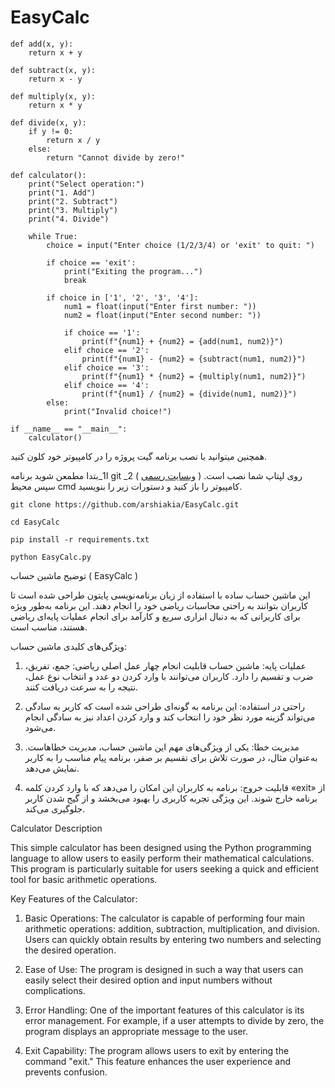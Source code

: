 # EasyCalc
```
def add(x, y):  
    return x + y  

def subtract(x, y):  
    return x - y  

def multiply(x, y):  
    return x * y  

def divide(x, y):  
    if y != 0:  
        return x / y  
    else:  
        return "Cannot divide by zero!"  

def calculator():  
    print("Select operation:")  
    print("1. Add")  
    print("2. Subtract")  
    print("3. Multiply")  
    print("4. Divide")  

    while True:  
        choice = input("Enter choice (1/2/3/4) or 'exit' to quit: ")  

        if choice == 'exit':  
            print("Exiting the program...")  
            break  

        if choice in ['1', '2', '3', '4']:  
            num1 = float(input("Enter first number: "))  
            num2 = float(input("Enter second number: "))  

            if choice == '1':  
                print(f"{num1} + {num2} = {add(num1, num2)}")  
            elif choice == '2':  
                print(f"{num1} - {num2} = {subtract(num1, num2)}")  
            elif choice == '3':  
                print(f"{num1} * {num2} = {multiply(num1, num2)}")  
            elif choice == '4':  
                print(f"{num1} / {num2} = {divide(num1, num2)}")  
        else:  
            print("Invalid choice!")  

if __name__ == "__main__":  
    calculator()
```

همچنین میتوانید با نصب برنامه گیت پروژه را در کامپیوتر خود کلون کنید.

ا1_بتدا مطمعن شوید برنامه git روی لپتاپ شما نصب است. ( [وبسایت رسمی](https://git-scm.com/downloads)  )
2_ سپس محیط cmd کامپیوتر را باز کنید و دستورات زیر را بنویسید.
```
git clone https://github.com/arshiakia/EasyCalc.git
```
```
cd EasyCalc
```
```
pip install -r requirements.txt
```
```
python EasyCalc.py
```

توضیح ماشین حساب ( EasyCalc )
 
این ماشین حساب ساده با استفاده از زبان برنامه‌نویسی پایتون طراحی شده است تا کاربران بتوانند به راحتی محاسبات ریاضی خود را انجام دهند. این برنامه به‌طور ویژه برای کاربرانی که به دنبال ابزاری سریع و کارآمد برای انجام عملیات پایه‌ای ریاضی هستند، مناسب است. 

ویژگی‌های کلیدی ماشین حساب:

1. عملیات پایه: ماشین حساب قابلیت انجام چهار عمل اصلی ریاضی: جمع، تفریق، ضرب و تقسیم را دارد. کاربران می‌توانند با وارد کردن دو عدد و انتخاب نوع عمل، نتیجه را به سرعت دریافت کنند.

2. راحتی در استفاده: این برنامه به گونه‌ای طراحی شده است که کاربر به سادگی می‌تواند گزینه مورد نظر خود را انتخاب کند و وارد کردن اعداد نیز به سادگی انجام می‌شود. 

3. مدیریت خطا: یکی از ویژگی‌های مهم این ماشین حساب، مدیریت خطاهاست. به‌عنوان مثال، در صورت تلاش برای تقسیم بر صفر، برنامه پیام مناسب را به کاربر نمایش می‌دهد.

4. قابلیت خروج: برنامه به کاربران این امکان را می‌دهد که با وارد کردن کلمه «exit» از برنامه خارج شوند. این ویژگی تجربه کاربری را بهبود می‌بخشد و از گیج شدن کاربر جلوگیری می‌کند.





Calculator Description

This simple calculator has been designed using the Python programming language to allow users to easily perform their mathematical calculations. This program is particularly suitable for users seeking a quick and efficient tool for basic arithmetic operations.

Key Features of the Calculator:

1. Basic Operations: The calculator is capable of performing four main arithmetic operations: addition, subtraction, multiplication, and division. Users can quickly obtain results by entering two numbers and selecting the desired operation.

2. Ease of Use: The program is designed in such a way that users can easily select their desired option and input numbers without complications.

3. Error Handling: One of the important features of this calculator is its error management. For example, if a user attempts to divide by zero, the program displays an appropriate message to the user.

4. Exit Capability: The program allows users to exit by entering the command "exit." This feature enhances the user experience and prevents confusion.



